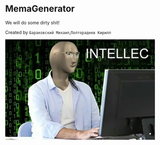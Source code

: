 # MemaGenerator

We will do some dirty shit!

Created by `Бараковский Михаил`,`Полтораднев Кирилл`

![Image](img/apoj.webp)